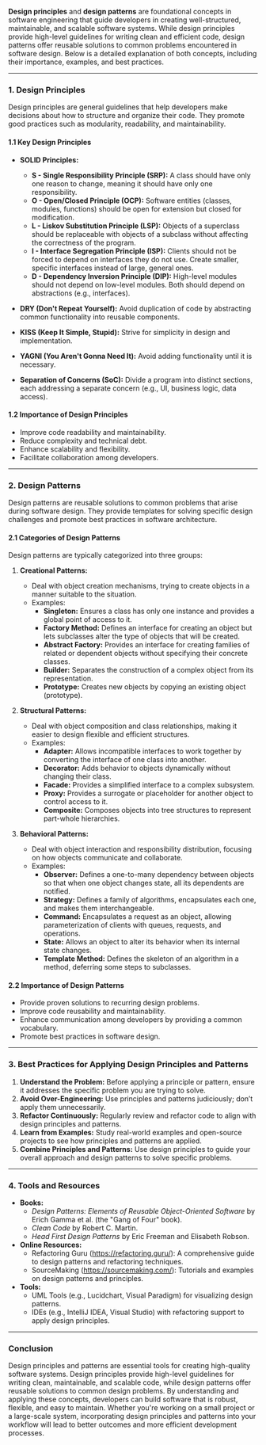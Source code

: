 **Design principles** and **design patterns** are foundational concepts in software engineering that guide developers in creating well-structured, maintainable, and scalable software systems. While design principles provide high-level guidelines for writing clean and efficient code, design patterns offer reusable solutions to common problems encountered in software design. Below is a detailed explanation of both concepts, including their importance, examples, and best practices.

---

### **1. Design Principles**
Design principles are general guidelines that help developers make decisions about how to structure and organize their code. They promote good practices such as modularity, readability, and maintainability.

#### **1.1 Key Design Principles**
- **SOLID Principles:**
  - **S - Single Responsibility Principle (SRP):** A class should have only one reason to change, meaning it should have only one responsibility.
  - **O - Open/Closed Principle (OCP):** Software entities (classes, modules, functions) should be open for extension but closed for modification.
  - **L - Liskov Substitution Principle (LSP):** Objects of a superclass should be replaceable with objects of a subclass without affecting the correctness of the program.
  - **I - Interface Segregation Principle (ISP):** Clients should not be forced to depend on interfaces they do not use. Create smaller, specific interfaces instead of large, general ones.
  - **D - Dependency Inversion Principle (DIP):** High-level modules should not depend on low-level modules. Both should depend on abstractions (e.g., interfaces).

- **DRY (Don't Repeat Yourself):** Avoid duplication of code by abstracting common functionality into reusable components.
- **KISS (Keep It Simple, Stupid):** Strive for simplicity in design and implementation.
- **YAGNI (You Aren't Gonna Need It):** Avoid adding functionality until it is necessary.
- **Separation of Concerns (SoC):** Divide a program into distinct sections, each addressing a separate concern (e.g., UI, business logic, data access).

#### **1.2 Importance of Design Principles**
- Improve code readability and maintainability.
- Reduce complexity and technical debt.
- Enhance scalability and flexibility.
- Facilitate collaboration among developers.

---

### **2. Design Patterns**
Design patterns are reusable solutions to common problems that arise during software design. They provide templates for solving specific design challenges and promote best practices in software architecture.

#### **2.1 Categories of Design Patterns**
Design patterns are typically categorized into three groups:

1. **Creational Patterns:**
   - Deal with object creation mechanisms, trying to create objects in a manner suitable to the situation.
   - Examples:
     - **Singleton:** Ensures a class has only one instance and provides a global point of access to it.
     - **Factory Method:** Defines an interface for creating an object but lets subclasses alter the type of objects that will be created.
     - **Abstract Factory:** Provides an interface for creating families of related or dependent objects without specifying their concrete classes.
     - **Builder:** Separates the construction of a complex object from its representation.
     - **Prototype:** Creates new objects by copying an existing object (prototype).

2. **Structural Patterns:**
   - Deal with object composition and class relationships, making it easier to design flexible and efficient structures.
   - Examples:
     - **Adapter:** Allows incompatible interfaces to work together by converting the interface of one class into another.
     - **Decorator:** Adds behavior to objects dynamically without changing their class.
     - **Facade:** Provides a simplified interface to a complex subsystem.
     - **Proxy:** Provides a surrogate or placeholder for another object to control access to it.
     - **Composite:** Composes objects into tree structures to represent part-whole hierarchies.

3. **Behavioral Patterns:**
   - Deal with object interaction and responsibility distribution, focusing on how objects communicate and collaborate.
   - Examples:
     - **Observer:** Defines a one-to-many dependency between objects so that when one object changes state, all its dependents are notified.
     - **Strategy:** Defines a family of algorithms, encapsulates each one, and makes them interchangeable.
     - **Command:** Encapsulates a request as an object, allowing parameterization of clients with queues, requests, and operations.
     - **State:** Allows an object to alter its behavior when its internal state changes.
     - **Template Method:** Defines the skeleton of an algorithm in a method, deferring some steps to subclasses.

#### **2.2 Importance of Design Patterns**
- Provide proven solutions to recurring design problems.
- Improve code reusability and maintainability.
- Enhance communication among developers by providing a common vocabulary.
- Promote best practices in software design.

---

### **3. Best Practices for Applying Design Principles and Patterns**
1. **Understand the Problem:** Before applying a principle or pattern, ensure it addresses the specific problem you are trying to solve.
2. **Avoid Over-Engineering:** Use principles and patterns judiciously; don’t apply them unnecessarily.
3. **Refactor Continuously:** Regularly review and refactor code to align with design principles and patterns.
4. **Learn from Examples:** Study real-world examples and open-source projects to see how principles and patterns are applied.
5. **Combine Principles and Patterns:** Use design principles to guide your overall approach and design patterns to solve specific problems.

---

### **4. Tools and Resources**
- **Books:**
  - *Design Patterns: Elements of Reusable Object-Oriented Software* by Erich Gamma et al. (the "Gang of Four" book).
  - *Clean Code* by Robert C. Martin.
  - *Head First Design Patterns* by Eric Freeman and Elisabeth Robson.
- **Online Resources:**
  - Refactoring Guru (https://refactoring.guru/): A comprehensive guide to design patterns and refactoring techniques.
  - SourceMaking (https://sourcemaking.com/): Tutorials and examples on design patterns and principles.
- **Tools:**
  - UML Tools (e.g., Lucidchart, Visual Paradigm) for visualizing design patterns.
  - IDEs (e.g., IntelliJ IDEA, Visual Studio) with refactoring support to apply design principles.

---

### **Conclusion**
Design principles and patterns are essential tools for creating high-quality software systems. Design principles provide high-level guidelines for writing clean, maintainable, and scalable code, while design patterns offer reusable solutions to common design problems. By understanding and applying these concepts, developers can build software that is robust, flexible, and easy to maintain. Whether you're working on a small project or a large-scale system, incorporating design principles and patterns into your workflow will lead to better outcomes and more efficient development processes.
